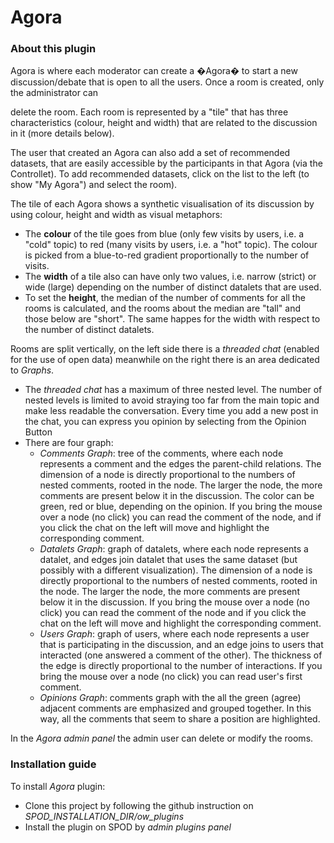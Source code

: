 # Agora

### About this plugin
Agora is where each moderator can create a �Agora� to start a new discussion/debate that is open to all the users. Once a room is created, only the administrator can 

delete the room. Each room is represented by a "tile" that has three characteristics (colour, height and width) that are related to the discussion in it (more details below).

The user that created an Agora can also add a set of recommended datasets, that are easily accessible by the participants in that Agora (via the Controllet). To 
add recommended datasets, click on the list to the left (to show "My Agora") and select the room).

The tile of each Agora shows a synthetic visualisation of its discussion by using colour, height and width as visual metaphors:

* The **colour** of the tile goes from blue (only few visits by users, i.e. a "cold" topic) to red (many visits by users, i.e. a "hot" topic). The colour is picked from a 
  blue-to-red gradient proportionally to the number of visits.
* The **width** of a tile also can have only two values, i.e. narrow (strict) or wide (large) depending on the number of distinct datalets that are used.
* To set the **height**, the median of the number of comments for all the rooms is calculated, and the rooms about the median are "tall" and those below are "short". 
  The same happes for the width with respect to the number of distinct datalets.

Rooms are split vertically, on the left side there is a *threaded chat* (enabled for the use of open data) meanwhile on the right there is an area dedicated to *Graphs*.

* The *threaded chat* has a maximum of three nested level. The number of nested levels is limited to avoid straying too far from the main topic and make less readable the conversation. 
  Every time you add a new post in the chat, you can express you opinion by selecting from the Opinion Button
* There are four graph:
  - *Comments Graph*: tree of the comments, where each node represents a comment and the edges the parent-child relations. The dimension of a node is directly proportional 
     to the numbers of nested comments, rooted in the node. The larger the node, the more comments are present below it in the discussion. The color can be green, red or blue, 
     depending on the opinion. If you bring the mouse over a node (no click) you can read the comment of the node, and if you click the chat on the left will move and highlight 
     the corresponding comment.
  - *Datalets Graph*: graph of datalets, where each node represents a datalet, and edges join datalet that uses the same dataset (but possibly with a different visualization). 
     The dimension of a node is directly proportional to the numbers of nested comments, rooted in the node. The larger the node, the more comments are present below it in the 
     discussion. If you bring the mouse over a node (no click) you can read the comment of the node and if you click the chat on the left will move and highlight the 
     corresponding comment.
  - *Users Graph*: graph of users, where each node represents a user that is participating in the discussion, and an edge joins to users that interacted (one answered a comment 
     of the other). The thickness of the edge is directly proportional to the number of interactions. If you bring the mouse over a node (no click) you can read user's first 
     comment.
  - *Opinions Graph*: comments graph with the all the green (agree) adjacent comments are emphasized and grouped together. In this way, all the comments that seem to share a 
     position are highlighted.
     
In the *Agora admin panel* the admin user can delete or modify the rooms.     
     
### Installation guide 

To install *Agora* plugin:

* Clone this project by following the github instruction on *SPOD_INSTALLATION_DIR/ow_plugins*
* Install the plugin on SPOD by *admin plugins panel*

     
